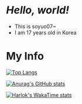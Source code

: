 ___**Hello, world!**___
=
- This is soyuo07~
- I am 17 years old in Korea

__**My Info**__
=
[![Top Langs](https://github-readme-stats.vercel.app/api/top-langs/?username=soyuo07&langs_count=10)](https://github.com/anuraghazra/github-readme-stats)


[![Anurag's GitHub stats](https://github-readme-stats.vercel.app/api?username=soyuo07&show_icons=true&count_private=true&locale=kr)](https://github.com/anuraghazra/github-readme-stats)


[![Harlok's WakaTime stats](https://github-readme-stats.vercel.app/api/wakatime?username=soyuo07)](https://github.com/anuraghazra/github-readme-stats)
